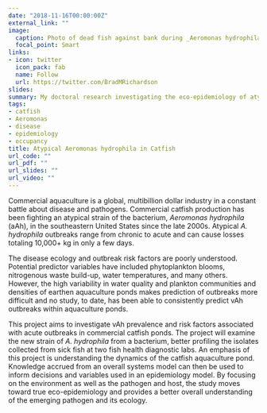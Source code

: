 ```yaml
---
date: "2018-11-16T00:00:00Z"
external_link: ""
image:
  caption: Photo of dead fish against bank during _Aeromonas hydrophila_ outbreak
  focal_point: Smart
links:
- icon: twitter
  icon_pack: fab
  name: Follow
  url: https://twitter.com/BradMRichardson
slides: 
summary: My doctoral research investigating the eco-epidemiology of atypical _Aeromonas hydrophila_ in farm-raised catfish.
tags:
- catfish
- Aeromonas
- disease
- epidemiology
- occupancy
title: Atypical Aeromonas hydrophila in Catfish
url_code: ""
url_pdf: ""
url_slides: ""
url_video: ""
---
```


Commercial aquaculture is a global, multibillion dollar industry in a constant battle about disease and pathogens. Commercial catfish production has been fighting an atypical strain of the bacterium, _Aeromonas hydrophila_ (aAh), in the southeastern United States since the late 2000s. Atypical _A. hydrophila_ outbreaks range from chronic to acute and can cause losses totaling 10,000+ kg in only a few days.

The disease ecology and outbreak risk factors are poorly understood. Potential predictor variables have included phytoplankton blooms, nitrogenous waste build-up, water temperatures, and many others. However, the high variability in water quality and plankton communities and densities of earthen aquaculture ponds makes prediction of outbreaks more difficult and no study, to date, has been able to consistently predict vAh outbreaks within aquaculture ponds.

This project aims to investigate vAh prevalence and risk factors associated with acute outbreaks in commercial catfish ponds. The project will examine the new strain of _A. hydrophila_ from a bacterium, better profiling the isolates collected from sick fish at two fish health diagnostic labs. An emphasis of this project is understanding the dynamics of the catfish aquaculture pond. Knowledge accrued from an overall systems model can then be used to inform decisions and variables used in an epidemiology model. By focusing on the environment as well as the pathogen and host, the study moves toward true eco-epidemiology and provides a better overall understanding of the emerging pathogen and its ecology.
